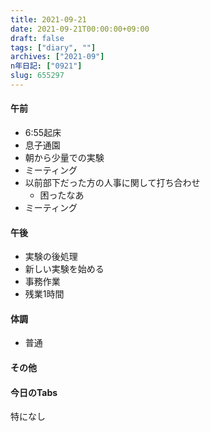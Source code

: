 ```yaml
---
title: 2021-09-21
date: 2021-09-21T00:00:00+09:00
draft: false
tags: ["diary", ""]
archives: ["2021-09"]
n年日記: ["0921"]
slug: 655297
---
```

#### 午前
- 6:55起床
- 息子通園
- 朝から少量での実験
- ミーティング
- 以前部下だった方の人事に関して打ち合わせ
  - 困ったなあ
- ミーティング
#### 午後
- 実験の後処理
- 新しい実験を始める
- 事務作業
- 残業1時間
#### 体調
- 普通
#### その他
#### 今日のTabs
特になし
